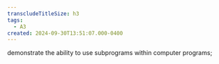 ```yaml
---
transcludeTitleSize: h3
tags:
  - A3
created: 2024-09-30T13:51:07.000-0400
---
```

demonstrate the ability to use subprograms within computer programs;